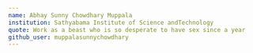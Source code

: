 ```yaml
---
name: Abhay Sunny Chowdhary Muppala
institution: Sathyabama Institute of Science andTechnology
quote: Work as a beast who is so desperate to have sex since a year
github_user: muppalasunnychowdhary
---
```

